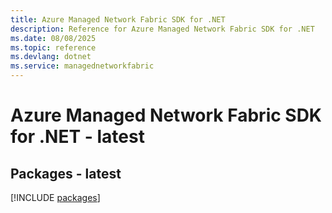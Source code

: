 ```yaml
---
title: Azure Managed Network Fabric SDK for .NET
description: Reference for Azure Managed Network Fabric SDK for .NET
ms.date: 08/08/2025
ms.topic: reference
ms.devlang: dotnet
ms.service: managednetworkfabric
---
```

# Azure Managed Network Fabric SDK for .NET - latest
## Packages - latest
[!INCLUDE [packages](managed-network-fabric-index.md)]